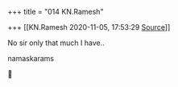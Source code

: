 +++
title = "014 KN.Ramesh"

+++
[[KN.Ramesh	2020-11-05, 17:53:29 [Source](https://groups.google.com/g/samskrita/c/ISrtTDEIssI)]]



No sir only that much I have..

namaskarams



